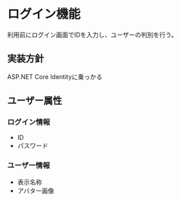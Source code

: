 # ログイン機能
利用前にログイン画面でIDを入力し、ユーザーの判別を行う。

## 実装方針
ASP.NET Core Identityに乗っかる

## ユーザー属性

### ログイン情報
- ID
- パスワード

### ユーザー情報
- 表示名称
- アバター画像